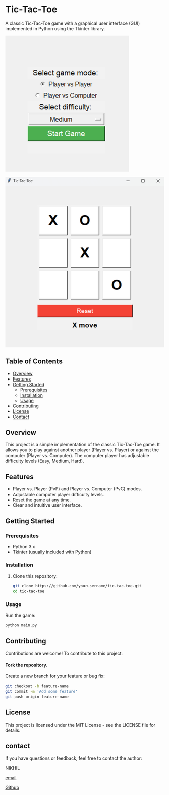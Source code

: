 # Tic-Tac-Toe

A classic Tic-Tac-Toe game with a graphical user interface (GUI) implemented in Python using the Tkinter library.

![Tic-Tac-Toe Screenshot](images/main.png)

![Tic-Tac-Toe Screenshot](images/game.png)

## Table of Contents

- [Overview](#overview)
- [Features](#features)
- [Getting Started](#getting-started)
  - [Prerequisites](#prerequisites)
  - [Installation](#installation)
  - [Usage](#usage)
- [Contributing](#contributing)
- [License](#license)
- [Contact](#contact)

## Overview

This project is a simple implementation of the classic Tic-Tac-Toe game. It allows you to play against another player (Player vs. Player) or against the computer (Player vs. Computer). The computer player has adjustable difficulty levels (Easy, Medium, Hard).

## Features

- Player vs. Player (PvP) and Player vs. Computer (PvC) modes.
- Adjustable computer player difficulty levels.
- Reset the game at any time.
- Clear and intuitive user interface.

## Getting Started

### Prerequisites

- Python 3.x
- Tkinter (usually included with Python)

### Installation

1. Clone this repository:

   ```bash
   git clone https://github.com/yourusername/tic-tac-toe.git
   cd tic-tac-toe
   ```

### Usage
Run the game:
  ```bash
  python main.py
  ```

## Contributing
Contributions are welcome! To contribute to this project:

#### Fork the repository.
Create a new branch for your feature or bug fix: 
```bash
git checkout -b feature-name
git commit -m 'Add some feature'
git push origin feature-name
```

## License
This project is licensed under the MIT License - see the LICENSE file for details.

## contact
If you have questions or feedback, feel free to contact the author:

NIKHIL

[email](mailto:nikhiljangra264@gmail.com)

[Github](https://github.com/nikhiljangra264)